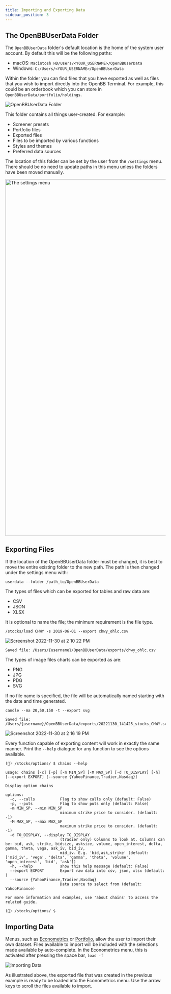 ```yaml
---
title: Importing and Exporting Data
sidebar_position: 3
---
```


## The OpenBBUserData Folder

The `OpenBBUserData` folder's default location is the home of the system user account. By default this will be the following paths:
- macOS: `Macintosh HD/Users/<YOUR_USERNAME>/OpenBBUserData`
- Windows: `C:/Users/<YOUR_USERNAME>/OpenBBUserData`

Within the folder you can find files that you have exported as well as files that you wish to import directly into the OpenBB Terminal. For example, this could be an orderbook which you can store in `OpenBBUserData/portfolio/holdings`.

![OpenBBUserData Folder](https://user-images.githubusercontent.com/85772166/195742985-19f0e420-d8f7-4fea-a145-a0243b8f2ddc.png "OpenBBUserData Folder")

This folder contains all things user-created. For example:

 - Screener presets
 - Portfolio files
 - Exported files
 - Files to be imported by various functions
 - Styles and themes
 - Preferred data sources

The location of this folder can be set by the user from the `/settings` menu. There should be no need to update paths in this menu unless the folders have been moved manually.

<img width="1117" alt="The settings menu" src="https://user-images.githubusercontent.com/85772166/195736718-a1b821da-5977-437a-bd18-b44add2a29a2.png"></img>

## Exporting Files

If the location of the OpenBBUserData folder must be changed, it is best to move the entire existing folder to the new path. The path is then changed under the settings menu with:

```console
userdata --folder /path_to/OpenBBUserData
```

The types of files which can be exported for tables and raw data are:

- CSV
- JSON
- XLSX

It is optional to name the file; the minimum requirement is the file type.

```console
/stocks/load CHWY -s 2019-06-01 --export chwy_ohlc.csv
```

![Screenshot 2022-11-30 at 2 10 22 PM](https://user-images.githubusercontent.com/85772166/204919033-d6d5632a-c6ce-42cf-a038-b93d579e38d4.png)

```console
Saved file: /Users/{username}/OpenBBUserData/exports/chwy_ohlc.csv
```

The types of image files charts can be exported as are:

- PNG
- JPG
- PDG
- SVG

If no file name is specified, the file will be automatically named starting with the date and time generated.

```console
candle --ma 20,50,150 -t --export svg

Saved file: /Users/{username}/OpenBBUserData/exports/20221130_141425_stocks_CHWY.svg
```

![Screenshot 2022-11-30 at 2 16 19 PM](https://user-images.githubusercontent.com/85772166/204919882-3cf7ba23-7fba-4b9d-b278-25752efab0c6.png)

Every function capable of exporting content will work in exactly the same manner. Print the `--help` dialogue for any function to see the options available.

```console
(🦋) /stocks/options/ $ chains --help

usage: chains [-c] [-p] [-m MIN_SP] [-M MAX_SP] [-d TO_DISPLAY] [-h] [--export EXPORT] [--source {YahooFinance,Tradier,Nasdaq}]

Display option chains

options:
  -c, --calls           Flag to show calls only (default: False)
  -p, --puts            Flag to show puts only (default: False)
  -m MIN_SP, --min MIN_SP
                        minimum strike price to consider. (default: -1)
  -M MAX_SP, --max MAX_SP
                        maximum strike price to consider. (default: -1)
  -d TO_DISPLAY, --display TO_DISPLAY
                        (tradier only) Columns to look at. Columns can be: bid, ask, strike, bidsize, asksize, volume, open_interest, delta, gamma, theta, vega, ask_iv, bid_iv,
                        mid_iv. E.g. 'bid,ask,strike' (default: ['mid_iv', 'vega', 'delta', 'gamma', 'theta', 'volume', 'open_interest', 'bid', 'ask'])
  -h, --help            show this help message (default: False)
  --export EXPORT       Export raw data into csv, json, xlsx (default: )
  --source {YahooFinance,Tradier,Nasdaq}
                        Data source to select from (default: YahooFinance)

For more information and examples, use 'about chains' to access the related guide.

(🦋) /stocks/options/ $
```

## Importing Data

Menus, such as [Econometrics](https://docs.openbb.co/terminal/guides/intros/econometrics) or [Portfolio](https://docs.openbb.co/terminal/guides/intros/portfolio), allow the user to import their own dataset. Files available to import will be included with the selections made available by auto-complete. In the Econometrics menu, this is activated after pressing the space bar, `load -f `

![Importing Data](https://user-images.githubusercontent.com/85772166/204921760-38742f6c-ec78-4009-9c23-54dcb0504524.png "Importing Data")

As illustrated above, the exported file that was created in the previous example is ready to be loaded into the Econometrics menu. Use the arrow keys to scroll the files available to import.
